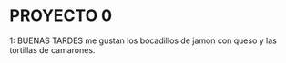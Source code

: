 # PROYECTO 0

1: BUENAS TARDES me gustan los bocadillos de jamon con queso y las tortillas de camarones.
